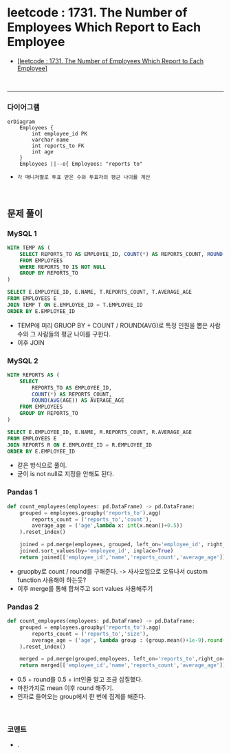 # leetcode : 1731. The Number of Employees Which Report to Each Employee

* [[leetcode : 1731. The Number of Employees Which Report to Each Employee]](https://leetcode.com/problems/the-number-of-employees-which-report-to-each-employee/description/)
<br>

---

### **다이어그램**
```mermaid
erDiagram
    Employees {
        int employee_id PK
        varchar name
        int reports_to FK
        int age
    }
    Employees ||--o{ Employees: "reports to"
```

* `각 매니저별로 투표 받은 수와 투표자의 평균 나이를 계산`

<br>

## 문제 풀이

### **MySQL 1**
```SQL
WITH TEMP AS (
    SELECT REPORTS_TO AS EMPLOYEE_ID, COUNT(*) AS REPORTS_COUNT, ROUND(AVG(AGE)) AS AVERAGE_AGE
    FROM EMPLOYEES
    WHERE REPORTS_TO IS NOT NULL
    GROUP BY REPORTS_TO
)

SELECT E.EMPLOYEE_ID, E.NAME, T.REPORTS_COUNT, T.AVERAGE_AGE
FROM EMPLOYEES E
JOIN TEMP T ON E.EMPLOYEE_ID = T.EMPLOYEE_ID
ORDER BY E.EMPLOYEE_ID
```

* TEMP에 미리 GRUOP BY + COUNT / ROUND(AVG)로 특정 인원을 뽑은 사람 수와 그 사람들의 평균 나이를 구한다.
* 이후 JOIN
  
### **MySQL 2**
```SQL
WITH REPORTS AS (
    SELECT
        REPORTS_TO AS EMPLOYEE_ID,
        COUNT(*) AS REPORTS_COUNT,
        ROUND(AVG(AGE)) AS AVERAGE_AGE
    FROM EMPLOYEES
    GROUP BY REPORTS_TO
)

SELECT E.EMPLOYEE_ID, E.NAME, R.REPORTS_COUNT, R.AVERAGE_AGE
FROM EMPLOYEES E
JOIN REPORTS R ON E.EMPLOYEE_ID = R.EMPLOYEE_ID
ORDER BY E.EMPLOYEE_ID
```

* 같은 방식으로 풀이.
* 굳이 is not null로 지정을 안해도 된다.

### **Pandas 1**
```python
def count_employees(employees: pd.DataFrame) -> pd.DataFrame:
    grouped = employees.groupby('reports_to').agg(
        reports_count = ('reports_to','count'),
        average_age = ('age',lambda x: int(x.mean()+0.5))
    ).reset_index()

    joined = pd.merge(employees, grouped, left_on='employee_id', right_on='reports_to')
    joined.sort_values(by='employee_id', inplace=True)
    return joined[['employee_id','name','reports_count','average_age']]
```

* gruopby로 count / round를 구해준다. -> 사사오입으로 오류나서 custom function 사용해야 하는듯?
* 이후 merge를 통해 합쳐주고 sort values 사용해주기
  
### **Pandas 2**
```python
def count_employees(employees: pd.DataFrame) -> pd.DataFrame:
    grouped = employees.groupby('reports_to').agg(
        reports_count = ('reports_to','size'),
        average_age = ('age', lambda group : (group.mean()+1e-9).round())
    ).reset_index()

    merged = pd.merge(grouped,employees, left_on='reports_to',right_on='employee_id')
    return merged[['employee_id','name','reports_count','average_age']].sort_values('employee_id')
```

* 0.5 + round를 0.5 + int인줄 알고 조금 삽질했다.
* 마찬가지로 mean 이후 round 해주기.
* 인자로 들어오는 group에서 한 번에 집계를 해준다.

<br>

### **코멘트**
* .
